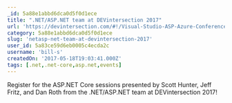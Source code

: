 ```yaml
---
_id: 5a88e1abbd6dca0d5f0d1ece
title: ".NET/ASP.NET team at DEVintersection 2017"
url: 'https://devintersection.com/#!/Visual-Studio-ASP-Azure-Conference/'
category: 5a88e1abbd6dca0d5f0d1ece
slug: 'netasp-net-team-at-devintersection-2017'
user_id: 5a83ce59d6eb0005c4ecda2c
username: 'bill-s'
createdOn: '2017-05-18T19:03:41.000Z'
tags: [.net,.net-core,asp.net,events]
---
```


Register for the ASP.NET Core sessions presented by Scott Hunter, Jeff Fritz, and Dan Roth from the .NET/ASP.NET team at DEVintersection 2017!
